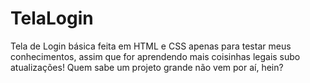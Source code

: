 # TelaLogin
Tela de Login básica feita em HTML e CSS apenas para testar meus conhecimentos, assim que for aprendendo mais coisinhas legais subo atualizações!
Quem sabe um projeto grande não vem por aí, hein?

